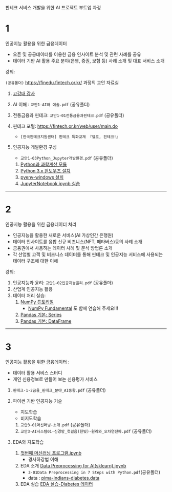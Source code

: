 핀테크 서비스 개발을 위한 AI 프로젝트 부트업 과정

# 1

인공지능 활용을 위한 금융데이터

- 오픈 및 공공데이터를 이용한 금융 인사이트 분석 및 관련 사례를 공유
- 데이터 기반 AI 활용 주요 분야(은행, 증권, 보험 등) 사례 소개 및 대표 서비스 소개


강의:

`(공유폴더)` https://finedu.fintech.or.kr/ 과정의 교안 자료실

1. [고강태 강사](https://gist.github.com/qkboo/c3023b93f858f86809994e5656017e6c)
1. AI 이해 : `교안1-AI와 예술.pdf` (공유폴더)
1. 전통금융과 핀테크: `교안1-01전통금융과핀테크.pdf` (공유폴더)
1. 핀테크 포털: https://fintech.or.kr/web/user/main.do
   - `[한국핀테크지원센터] 핀테크 특화교재 『헬로, 핀테크!』`
1. 인공지능 개발환경 구성
   - `교안1-03Python_Jupyter개발환경.pdf` (공유폴더)

   1. [Python과 과학계산 모듈](https://gist.github.com/qkboo/8f10b26dba2155e4eca5d50de37db0ec)
   2. [Python 3.x 윈도우즈 설치](https://gist.github.com/qkboo/06b29fb979c24fa45257e5a6a6e1599a)
   3. [pyenv-windows 설치](https://gist.github.com/qkboo/f4017234490e1f3fb7326c3b5dfebf40)
   4. [JupyterNotebook.ipynb 실습](notebooks/01-01JupyterNotebook.ipynb)

---

# 2

인공지능 활용을 위한 금융데이터 처리

- 인공지능을 활용한 새로운 서비스(AI 가상인간 은행원)
- 데이터 인사이트를 융합 신규 비즈니스(NFT, 메타버스)등의 사례 소개
- 금융권에서 사용하는 데이터 사례 및 분석 방법론 소개
- 각 산업별 고객 및 비즈니스 데이터를 통해 핀테크 및 인공지능 서비스에 사용되는 데이터 구조에 대한 이해

강의:

1. 인공지능과 윤리: `교안1-02인공지능윤리.pdf` (공유폴더)
1. 산업계 인공지능 활용
1. 데이터 처리 실습:
   1. [NumPy 튜토리얼](notebooks/2-01NumPy-Tutorial.ipynb)
      - [NumPy Fundamental](https://numpy.org/doc/stable/user/basics.html) 도 함께 연습해 주세요!!!
   1. [Pandas 기본: Series](notebooks/2-04PandasBasic_1_Series.ipynb)
   1. [Pandas 기본: DataFrame](notebooks/2-05PandasBasic_2_DataFrame.ipynb)

---

# 3

인공지능 활용을 위한 금융데이터 :

- 데이터 활용 서비스 스터디
- 개인 신용정보로 만들어 보는 신용평가 서비스

1. `핀테크-1-2금융_핀테크_분야_AI동향.pdf` (공유폴더)
1. 파이썬 기반 인공지능 기술

   - 지도학습
   - 비지도학습

   1. `교안3-01머신러닝-소개.pdf` (공유폴더)
   1. `교안3-AI시스템01-신경망_첫걸음(한빛)-원리와_오차연전파.pdf` (공유폴더)

2. EDA와 지도학습
   1. [첫번째 머신러닝 프로그램.ipynb](notebooks/3-01첫번째머신러닝1.ipynb)
      - 경사하강법 이해
   1. EDA 소개 [Data Preprocessing for AI(sklearn).ipynb](<notebooks/3-02Data%20Preprocessing%20for%20AI(sklearn).ipynb>)
      - `3-01Data Preprocessing in 7 Steps with Python.pdf`(공유폴더)
      - data : [pima-indians-diabetes.data](data/pima-indians-diabetes.data)
   1. EDA 실습 [EDA 실습-Diabetes 데이터](notebooks/3-02Diabetes1-EDA.ipynb)
